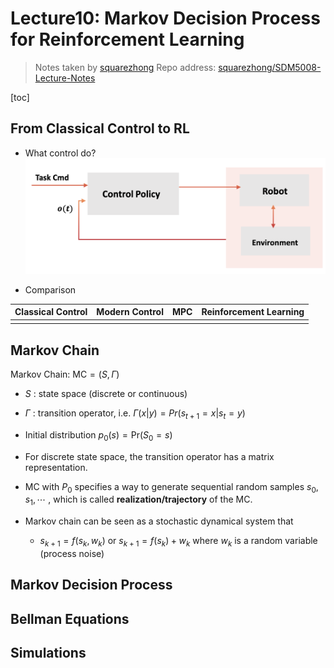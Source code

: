 # Lecture10: **Markov Decision Process for Reinforcement Learning**

> Notes taken by [squarezhong](https://github.com/squarezhong)
> Repo address: [squarezhong/SDM5008-Lecture-Notes](https://github.com/squarezhong/SDM5008-Lecture-Notes)

[toc]

## From Classical Control to RL

- What control do?
![](robot_control.png)

- Comparison

| Classical Control | Modern Control | MPC  | Reinforcement Learning |
| ----------------- | -------------- | ---- | ---------------------- |
|                   |                |      |                        |



## Markov Chain

Markov Chain: $\text{MC} = (S,\Gamma)$

- $S$ : state space (discrete or continuous)

- $\Gamma$ : transition operator, i.e. $\Gamma(x|y) = Pr(s_{t+1}=x|s_t=y)$

- Initial distribution $p_0(s) = \text{Pr}(S_0 = s)$

- For discrete state space, the transition operator has a matrix representation.



- MC with $P_0$ specifies a way to generate sequential random samples $s_0,s_1,\cdots$ , which is called **realization/trajectory** of the MC.
- Markov chain can be seen as a stochastic dynamical system that
  - $s_{k+1} = f(s_k, w_k)$ or $s_{k+1} = f(s_k) + w_k$ where $w_k$ is a random variable (process noise)

## Markov Decision Process



## Bellman Equations



## Simulations